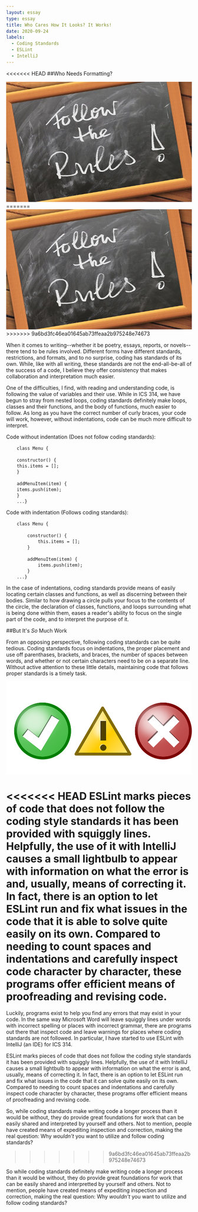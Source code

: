 ```yaml
---
layout: essay
type: essay
title: Who Cares How It Looks? It Works!
date: 2020-09-24
labels:
  - Coding Standards
  - ESLint
  - IntelliJ
---
```


<<<<<<< HEAD
##Who Needs Formatting?

<img class="ui large right floated rounded image" src="../images/rules.jpg">
=======
<img class="ui medium right floated rounded image" src="../images/rules.jpg">
>>>>>>> 9a6bd3fc46ea01645ab73ffeaa2b975248e74673

When it comes to writing--whether it be poetry, essays, reports, or novels--there tend to be rules involved. Different forms have different standards, restrictions, and formats, and to no surprise, coding has standards of its own. While, like with all writing, these standards are not the end-all-be-all of the success of a code, I believe they offer consistency that makes collaboration and interpretation much easier.

One of the difficulties, I find, with reading and understanding code, is following the value of variables and their use. While in ICS 314, we have begun to stray from nested loops, coding standards definitely make loops, classes and their functions, and the body of functions, much easier to follow. As long as you have the correct number of curly braces, your code will work, however, without indentations, code can be much more difficult to interpret.

Code without indentation (Does not follow coding standards):

```
	class Menu {

	constructor() {
  	this.items = [];
  	}
  
  	addMenuItem(item) {
  	items.push(item);
  	}
	...}
```

Code with indentation (Follows coding standards):

```
	class Menu {

		constructor() {
  			this.items = [];
  		}
  
  		addMenuItem(item) {
  			items.push(item);
  		}
	...}
```

In the case of indentations, coding standards provide means of easily locating certain classes and functions, as well as discerning between their bodies. Similar to how drawing a circle pulls your focus to the contents of the circle, the declaration of classes, functions, and loops surrounding what is being done within them, eases a reader's ability to focus on the single part of the code, and to interpret the purpose of it.

##But It's *So* Much Work

From an opposing perspective, following coding standards can be quite tedious. Coding standards focus on indentations, the proper placement and use off parenthases, brackets, and braces, the number of spaces between words, and whether or not certain characters need to be on a separate line. Without active attention to these little details, maintaining code that follows proper standards is a timely task.

<img class="ui large right floated rounded image" src="../images/stages.png">

<<<<<<< HEAD
ESLint marks pieces of code that does not follow the coding style standards it has been provided with squiggly lines. Helpfully, the use of it with IntelliJ causes a small lightbulb to appear with information on what the error is and, usually, means of correcting it. In fact, there is an option to let ESLint run and fix what issues in the code that it is able to solve quite easily on its own. Compared to needing to count spaces and indentations and carefully inspect code character by character, these programs offer efficient means of proofreading and revising code.
=======
Luckily, programs exist to help you find any errors that may exist in your code. In the same way Microsoft Word will leave squiggly lines under words with incorrect spelling or places with incorrect grammar, there are programs out there that inspect code and leave warnings for places where coding standards are not followed. In particular, I have started to use ESLint with IntelliJ (an IDE) for ICS 314.

ESLint marks pieces of code that does not follow the coding style standards it has been provided with squiggly lines. Helpfully, the use of it with IntelliJ causes a small lightbulb to appear with information on what the error is and, usually, means of correcting it. In fact, there is an option to let ESLint run and fix what issues in the code that it can solve quite easily on its own. Compared to needing to count spaces and indentations and carefully inspect code character by character, these programs offer efficient means of proofreading and revising code.

So, while coding standards make writing code a longer process than it would be without, they do provide great foundations for work that can be easily shared and interpreted by yourself and others. Not to mention, people have created means of expediting inspection and correction, making the real question: Why *wouldn't* you want to utilize and follow coding standards?
>>>>>>> 9a6bd3fc46ea01645ab73ffeaa2b975248e74673

So while coding standards definitely make writing code a longer process than it would be without, they do provide great foundations for work that can be easily shared and interpretted by yourself and others. Not to mention, people have created means of expediting inspection and correction, making the real question: Why *wouldn't* you want to utilize and follow coding standards? 
